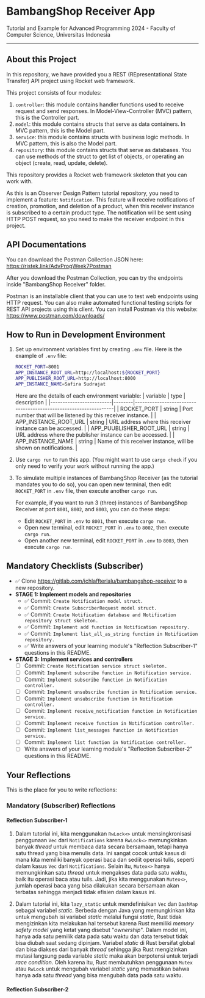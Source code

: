 # BambangShop Receiver App

Tutorial and Example for Advanced Programming 2024 - Faculty of Computer Science, Universitas Indonesia

---

## About this Project

In this repository, we have provided you a REST (REpresentational State Transfer) API project using Rocket web framework.

This project consists of four modules:

1.  `controller`: this module contains handler functions used to receive request and send responses.
    In Model-View-Controller (MVC) pattern, this is the Controller part.
2.  `model`: this module contains structs that serve as data containers.
    In MVC pattern, this is the Model part.
3.  `service`: this module contains structs with business logic methods.
    In MVC pattern, this is also the Model part.
4.  `repository`: this module contains structs that serve as databases.
    You can use methods of the struct to get list of objects, or operating an object (create, read, update, delete).

This repository provides a Rocket web framework skeleton that you can work with.

As this is an Observer Design Pattern tutorial repository, you need to implement a feature: `Notification`.
This feature will receive notifications of creation, promotion, and deletion of a product, when this receiver instance is subscribed to a certain product type.
The notification will be sent using HTTP POST request, so you need to make the receiver endpoint in this project.

## API Documentations

You can download the Postman Collection JSON here: https://ristek.link/AdvProgWeek7Postman

After you download the Postman Collection, you can try the endpoints inside "BambangShop Receiver" folder.

Postman is an installable client that you can use to test web endpoints using HTTP request.
You can also make automated functional testing scripts for REST API projects using this client.
You can install Postman via this website: https://www.postman.com/downloads/

## How to Run in Development Environment

1.  Set up environment variables first by creating `.env` file.
    Here is the example of `.env` file:
    ```bash
    ROCKET_PORT=8001
    APP_INSTANCE_ROOT_URL=http://localhost:${ROCKET_PORT}
    APP_PUBLISHER_ROOT_URL=http://localhost:8000
    APP_INSTANCE_NAME=Safira Sudrajat
    ```
    Here are the details of each environment variable:
    | variable | type | description |
    |-------------------------|--------|-----------------------------------------------------------------|
    | ROCKET_PORT | string | Port number that will be listened by this receiver instance. |
    | APP_INSTANCE_ROOT_URL | string | URL address where this receiver instance can be accessed. |
    | APP_PUUBLISHER_ROOT_URL | string | URL address where the publisher instance can be accessed. |
    | APP_INSTANCE_NAME | string | Name of this receiver instance, will be shown on notifications. |
2.  Use `cargo run` to run this app.
    (You might want to use `cargo check` if you only need to verify your work without running the app.)
3.  To simulate multiple instances of BambangShop Receiver (as the tutorial mandates you to do so),
    you can open new terminal, then edit `ROCKET_PORT` in `.env` file, then execute another `cargo run`.

    For example, if you want to run 3 (three) instances of BambangShop Receiver at port `8001`, `8002`, and `8003`, you can do these steps:

    - Edit `ROCKET_PORT` in `.env` to `8001`, then execute `cargo run`.
    - Open new terminal, edit `ROCKET_PORT` in `.env` to `8002`, then execute `cargo run`.
    - Open another new terminal, edit `ROCKET_PORT` in `.env` to `8003`, then execute `cargo run`.

## Mandatory Checklists (Subscriber)

- ✅ Clone https://gitlab.com/ichlaffterlalu/bambangshop-receiver to a new repository.
- **STAGE 1: Implement models and repositories**
  - ✅ Commit: `Create Notification model struct.`
  - ✅ Commit: `Create SubscriberRequest model struct.`
  - ✅ Commit: `Create Notification database and Notification repository struct skeleton.`
  - ✅ Commit: `Implement add function in Notification repository.`
  - ✅ Commit: `Implement list_all_as_string function in Notification repository.`
  - ✅ Write answers of your learning module's "Reflection Subscriber-1" questions in this README.
- **STAGE 3: Implement services and controllers**
  - [ ] Commit: `Create Notification service struct skeleton.`
  - [ ] Commit: `Implement subscribe function in Notification service.`
  - [ ] Commit: `Implement subscribe function in Notification controller.`
  - [ ] Commit: `Implement unsubscribe function in Notification service.`
  - [ ] Commit: `Implement unsubscribe function in Notification controller.`
  - [ ] Commit: `Implement receive_notification function in Notification service.`
  - [ ] Commit: `Implement receive function in Notification controller.`
  - [ ] Commit: `Implement list_messages function in Notification service.`
  - [ ] Commit: `Implement list function in Notification controller.`
  - [ ] Write answers of your learning module's "Reflection Subscriber-2" questions in this README.

## Your Reflections

This is the place for you to write reflections:

### Mandatory (Subscriber) Reflections

#### Reflection Subscriber-1

1. Dalam tutorial ini, kita menggunakan `RwLock<>` untuk mensingkronisasi penggunaan `Vec` dari `Notifications` karena `RwLock<>` memungkinkan banyak _thread_ untuk membaca data secara bersamaan, tetapi hanya satu thread yang bisa menulis data. Ini sangat cocok untuk kasus di mana kita memiliki banyak operasi baca dan sediit operasi tulis, seperti dalam kasus `Vec` dari `Notifications`. Selain itu, `Mutex<>` hanya memungkinkan satu _thread_ untuk mengakses data pada satu waktu, baik itu operasi baca atau tuils. Jadi, jika kita menggunakan `Mutex<>`, jumlah operasi baca yang bisa dilakukan secara bersamaan akan terbatas sehingga menjadi tidak efisien dalam kasus ini.

2. Dalam tutorial ini, kita `lazy_static` untuk mendefinisikan `Vec` dan `DashMap` sebagai variabel _static_. Berbeda dengan Java yang memungkinkan kita untuk mengubah isi variabel _static_ melalui fungsi _static_, Rust tidak mengizinkan kita melakukan hal tersebut karena Rust memiliki _memory safety model_ yang ketat yang disebut "_ownership_". Dalam model ini, hanya ada satu pemilik data pada satu waktu dan data tersebut tidak bisa diubah saat sedang dipinjam. Variabel _static_ di Rust bersifat global dan bisa diakses dari banyak _thread_ sehingga jika Rust mengizinkan mutasi langsung pada variable _static_ maka akan berpotensi untuk terjadi _race condition_. Oleh karena itu, Rust membutuhkan penggunaan `Mutex` atau `RwLock` untuk mengubah variabel _static_ yang memastikan bahwa hanya ada satu _thread_ yang bisa mengubah data pada satu waktu.

#### Reflection Subscriber-2
